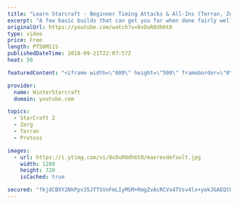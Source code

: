 ```yaml
---
title: "Learn Starcraft - Beginner Timing Attacks & All-Ins (Terran, Zerg & Protoss)"
excerpt: "A few basic builds that can get you far when done fairly well. Also important is how not to overextend and lose everything."
originalUrl: https://youtube.com/watch?v=8xOuROdh6t0
type: video
price: Free
length: PT58M11S
publishedDateTime: 2018-09-21T22:07:57Z
heat: 50

featuredContent: "<iframe width=\"800\" height=\"500\" frameborder=\"0\" src=\"https://www.youtube.com/embed/8xOuROdh6t0\" allow=\"accelerometer; autoplay; encrypted-media; gyroscope; picture-in-picture\" allowfullscreen></iframe>"

provider:
  name: WinterStarcraft
  domain: youtube.com

topics:
  - StarCraft 2
  - Zerg
  - Terran
  - Protoss

images:
  - url: https://i.ytimg.com/vi/8xOuROdh6t0/maxresdefault.jpg
    width: 1280
    height: 720
    isCached: true

secured: "fkjdCBXY2NkPpv35JfTSVnFmLIyMSM+RmgZvAcRCVx4TVsv4lx+yekJGAEQtbH+gIWnex3/XZEFpHs9jLj0nQzJ+B62cKTt1jObA+z1E9dXyF5ybLQCkiiDJBBMYPN7Td988Vw9PqQJJISeeBOv6CmcFN54Xoa+x/opA4Am531o7Vdwl3lyACyz+YAFEmuDCZFohMwACnIQMNRUGwT1xAtmfc+OempDMLiLwPwObqriaOxI8+6zpmNNIrFdai0AHkZ+pHfd4qFRmENVA50hNi1mVwUjZvkYTVXxy/8lbfxtHhV7OrYZA4jmlGUUJPQ81oxFVEkTX1d90GFbbUFHc/AbsrQL0W+5FvM4yJ/sgVVC8IPILH7KnGRwRy4M6mCs+RXIxR2b0FO7HTjx4CvyqIDK93cf5pxtXwzluOjiiF00=;6vR3O5TabkJK44Wm6pE+BA=="
---
```


